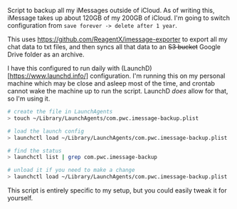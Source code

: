 Script to backup all my iMessages outside of iCloud. As of writing this, iMessage takes up about 120GB of my 200GB of iCloud. I'm going to switch configuration from `save forever -> delete after 1 year`.  

This uses https://github.com/ReagentX/imessage-exporter to export all my chat data to txt files, and then syncs all that data to an ~~S3 bucket~~ Google Drive folder as an archive. 

I have this configured to run daily with (LaunchD)[https://www.launchd.info/] configuration. I'm running this on my personal machine which may be close and asleep most of the time, and crontab cannot wake the machine up to run the script. LaunchD _does_ allow for that, so I'm using it.

```zsh
# create the file in LaunchAgents
> touch ~/Library/LaunchAgents/com.pwc.imessage-backup.plist

# load the launch config
> launchctl load ~/Library/LaunchAgents/com.pwc.imessage-backup.plist

# find the status
> launchctl list | grep com.pwc.imessage-backup

# unload it if you need to make a change
> launchctl load ~/Library/LaunchAgents/com.pwc.imessage-backup.plist
```

This script is entirely specific to my setup, but you could easily tweak it for yourself.